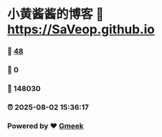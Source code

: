 # 小黄酱酱的博客 :link: https://SaVeop.github.io 
### :page_facing_up: [48](https://SaVeop.github.io/tag.html) 
### :speech_balloon: 0 
### :hibiscus: 148030 
### :alarm_clock: 2025-08-02 15:36:17 
### Powered by :heart: [Gmeek](https://github.com/Meekdai/Gmeek)
